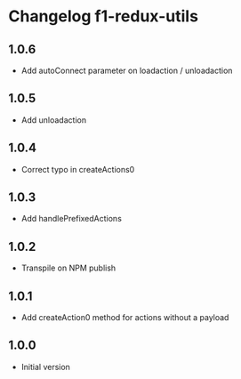 # Changelog f1-redux-utils

## 1.0.6

* Add autoConnect parameter on loadaction / unloadaction

## 1.0.5

* Add unloadaction

## 1.0.4

* Correct typo in createActions0

## 1.0.3

* Add handlePrefixedActions

## 1.0.2

* Transpile on NPM publish

## 1.0.1

* Add createAction0 method for actions without a payload

## 1.0.0

* Initial version
